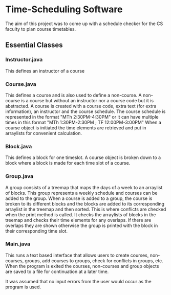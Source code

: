 # Time-Scheduling Software

The aim of this project was to come up with a schedule checker for the CS faculty to plan course timetables.

## Essential Classes
### Instructor.java
This defines an instructor of a course 

### Course.java
This defines a course and is also used to define a non-course. A non-course is a course but without an instructor nor a course code but it is abstracted. 
A course is created with a course code, extra text (for extra information), an instructor and the course schedule.
The course schedule is represented in the format "MTh 2:30PM-4:30PM" or it can have multiple times in this format "MTh 1:30PM-2:30PM ; TF 12:00PM-3:00PM"
When a course object is initiated the time elements are retrieved and put in arraylists for convenient calculation.

### Block.java
This defines a block for one timeslot. A course object is broken down to a block where a block is made for each time slot of a course.

### Group.java
A group consists of a treemap that maps the days of a week to an arraylist of blocks.
This group represents a weekly schedule and courses can be added to the group. When a course is added to a group, the course is broken to its different blocks and the blocks are 
added to its corresponding arraylist in the treemap and then sorted.
This is where conflicts are checked when the print method is called. It checks the arraylists of blocks in the treemap and checks their time elements for any overlaps. If there are overlaps they are shown otherwise
the group is printed with the block in their corresponding time slot.

### Main.java
This runs a text based interface that allows users to create courses, non-courses, groups, add courses to groups, check for conflicts in groups, etc. When the program is exited the courses, non-courses and group objects are saved to a file for continuation at a later time.

It was assumed that no input errors from the user would occur as the program is used.
